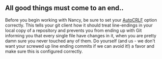 ## All good things must come to an end.. 

Before you begin working with Nancy, be sure to set your [AutoCRLF](http://help.github.com/dealing-with-lineendings/) option correctly. This tells your git client how it should treat line-endings in your local copy of a repository and prevents you from ending up with Git informing you that every single file have changes in it, when you are pretty damn sure you never touched any of them. Do yourself (and us - we don't want your screwed up line ending commits if we can avoid it!) a favor and make sure this is configured correctly.